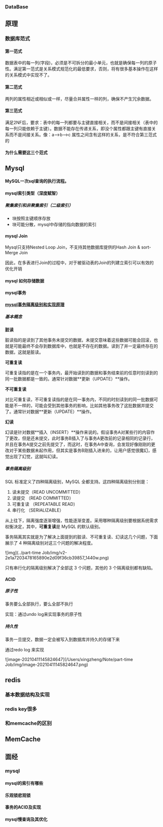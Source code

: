 ### DataBase

## 原理

### 数据库范式

#### 第一范式

数据表中的每一列(字段)，必须是不可拆分的最小单元，也就是确保每一列的原子性。满足第一范式是关系模式规范化的最低要求，否则，将有很多基本操作在这样的关系模式中实现不了。

#### 第二范式

两列的属性相近或相似或一样，尽量合并属性一样的列，确保不产生冗余数据。

#### 第三范式

满足2NF后，要求：表中的每一列都要与主键直接相关，而不是间接相关（表中的每一列只能依赖于主键）。数据不能存在传递关系，即没个属性都跟主键有直接关系而不是间接关系。像：a-->b-->c  属性之间含有这样的关系，是不符合第三范式的

#### 为什么需要这三个范式

## Mysql

#### MySQL一次sql查询的执行流程。

#### mysql索引类型（深度赋智）

##### 聚集索引和非聚集索引（二级索引）

- 块按照主键顺序存放
- 块可能分散，mysql中存储的指向数据的索引

#### mysql Join

Mysql只支持Nested Loop Join，不支持其他数据库提供的Hash Join & sort- Merge Join

因此，在多表进行Join的过程中，对于被驱动表的Join的列建立索引可以有效的优化开销 

#### mysql 如何存储数据

#### mysql事务

**[mysql事务隔离级别和实现原理](https://zhuanlan.zhihu.com/p/117476959)**

##### **基本概念**

**脏读**

脏读指的是读到了其他事务未提交的数据，未提交意味着这些数据可能会回滚，也就是可能最终不会存到数据库中，也就是不存在的数据。读到了并一定最终存在的数据，这就是脏读。

**可重复读**

可重复读指的是在一个事务内，最开始读到的数据和事务结束前的任意时刻读到的同一批数据都是一致的。通常针对数据**更新（UPDATE）**操作。

**不可重复读**

对比可重复读，不可重复读指的是在同一事务内，不同的时刻读到的同一批数据可能是不一样的，可能会受到其他事务的影响，比如其他事务改了这批数据并提交了。通常针对数据**更新（UPDATE）**操作。

**幻读**

幻读是针对数据**插入（INSERT）**操作来说的。假设事务A对某些行的内容作了更改，但是还未提交，此时事务B插入了与事务A更改前的记录相同的记录行，并且在事务A提交之前先提交了，而这时，在事务A中查询，会发现好像刚刚的更改对于某些数据未起作用，但其实是事务B刚插入进来的，让用户感觉很魔幻，感觉出现了幻觉，这就叫幻读。

##### **事务隔离级别**

SQL 标准定义了四种隔离级别，MySQL 全都支持。这四种隔离级别分别是：

1. 读未提交（READ UNCOMMITTED）
2. 读提交 （READ COMMITTED）
3. 可重复读 （REPEATABLE READ）
4. 串行化 （SERIALIZABLE）

从上往下，隔离强度逐渐增强，性能逐渐变差。采用哪种隔离级别要根据系统需求权衡决定，其中，**可重复读**是 MySQL 的默认级别。

事务隔离其实就是为了解决上面提到的脏读、不可重复读、幻读这几个问题，下面展示了 4 种隔离级别对这三个问题的解决程度。

![img](../part-time Job/img/v2-2e1a7203478165890e2d09f36cb39857_1440w.png)

只有串行化的隔离级别解决了全部这 3 个问题，其他的 3 个隔离级别都有缺陷。

#### ACID

##### 原子性

事务要么全部执行，要么全部不执行

实现：通过undo log来实现事务的原子性

##### 持久性

事务一旦提交，数据一定会被写入到数据库并持久的存储下来

通过redo log 来实现

![image-20210411145824647](/Users/xingzheng/Note/part-time Job/img/image-20210411145824647.png)

## redis

### 基本数据结构及实现

### redis key很多

### 和memcache的区别



## MemCache

## 面经

### mysql

#### mysql的索引有哪些

#### 乐观锁悲观锁

#### 事务的ACID及实现

#### mysql慢查询及其优化

